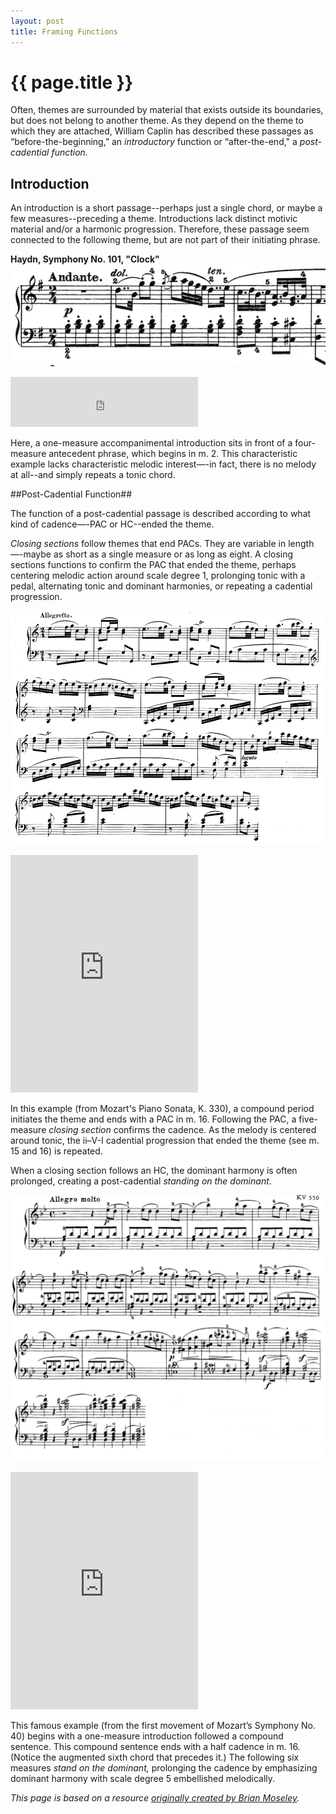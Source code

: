 ```yaml
---
layout: post
title: Framing Functions
---
```


{{ page.title }}
================

Often, themes are surrounded by material that exists outside its boundaries, but does not belong to another theme. As they depend on the theme to which they are attached, William Caplin has described these passages as “before-the-beginning,” an *introductory* function or “after-the-end," a *post-cadential function.*

## Introduction ##

An introduction is a short passage--perhaps just a single chord, or maybe a few measures--preceding a theme. Introductions lack distinct motivic material and/or a harmonic progression. Therefore, these passage seem connected to the following theme, but are not part of their initiating phrase. 

**Haydn, Symphony No. 101, "Clock"** 
[![](Graphics/form/Haydn-101.png)](Graphics/form/Haydn-101.png)

<iframe src="https://embed.spotify.com/?uri=spotify:track:3JlbelZisTTwEh6e13uRyQ" width="300" height="80" frameborder="0" allowtransparency="true"></iframe><br/>

Here, a one-measure accompanimental introduction sits in front of a four-measure antecedent phrase, which begins in m. 2. This characteristic example lacks characteristic melodic interest—-in fact, there is no melody at all--and simply repeats a tonic chord.

##Post-Cadential Function##

The function of a post-cadential passage is described according to what kind of cadence—-PAC or HC--ended the theme.

*Closing sections* follow themes that end PACs. They are variable in length—-maybe as short as a single measure or as long as eight. A closing sections functions to confirm the PAC that ended the theme, perhaps centering melodic action around scale degree 1, prolonging tonic with a pedal, alternating tonic and dominant harmonies, or repeating a cadential progression.

[![](Graphics/form/cadentialextension.png)](Graphics/form/cadentialextension.png)

<iframe src="https://embed.spotify.com/?uri=spotify:track:3ZlIXdp94i6qpfox8Su6Ll" width="300" height="380" frameborder="0" allowtransparency="true"></iframe><br/>

In this example (from Mozart's Piano Sonata, K. 330), a compound period initiates the theme and ends with a PAC in m. 16. Following the PAC, a five-measure *closing section* confirms the cadence. As the melody is centered around tonic, the ii–V-I cadential progression that ended the theme (see m. 15 and 16) is repeated.

When a closing section follows an HC, the dominant harmony is often prolonged, creating a post-cadential *standing on the dominant*.

[![](Graphics/form/standingonV.png)](Graphics/form/standingonV.png)

<iframe src="https://embed.spotify.com/?uri=spotify:track:04zau0E0VspgiqNvTqCO7u" width="300" height="380" frameborder="0" allowtransparency="true"></iframe><br/>

This famous example (from the first movement of Mozart’s Symphony No. 40) begins with a one-measure introduction followed a compound sentence. This compound sentence ends with a half cadence in m. 16. (Notice the augmented sixth chord that precedes it.) The following six measures *stand on the dominant,* prolonging the cadence by emphasizing dominant harmony with scale degree 5 embellished melodically.


*This page is based on a resource [originally created by Brian Moseley](http://futheory.briancmoseley.com/2014/01/25/framing-functions/).*